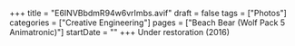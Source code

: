 +++
title = "E6INVBbdmR94w6vrImbs.avif"
draft = false
tags = ["Photos"]
categories = ["Creative Engineering"]
pages = ["Beach Bear (Wolf Pack 5 Animatronic)"]
startDate = ""
+++
Under restoration (2016)
